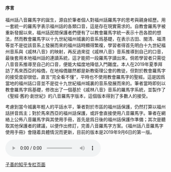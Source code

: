 #### 序言
福州話八音羅馬字的誕生，源自於筆者個人對福州話羅馬字的思考與親身經歷。用一套統一的羅馬字表示福州話的各類口音，這是存在現實需求的。自教會羅馬字被重新發掘以來，福州話民間保護者們便有了以教會羅馬字統一表示十邑各腔的想法，然而教會羅馬字以十九世紀福州城裏的音系爲基礎，在表示古田、閩清、福清等並不是從該音系上發展而來的福州話時顯得繁複，學習者得首先明白十九世紀福州音系與《戚林八音》的映射，再反過來從《戚林八音》音系推導到自己的口音，最後套用本地福州話的連讀系統，這才能把一段羅馬字讀出來。倘若學習者只需從八音音系推導至自己的口音，便能大幅度地降低入門難度。本人在2019年夏季拜訪了馬來西亞的榕僑，在地榕僑雖然都是新教衛理公會的教徒，但對於教會羅馬字的接受度卻很低，直言“完全看不懂”，平時也不使用教會羅馬字的聖經。這是因爲當地的福州話口音並不是從十九世紀福州城裏的音系發展而來的。筆者當時即刻以教會羅馬字爲基礎，修改出了一個基於《戚林八音》音系的羅馬字系統，並製作了《聖經·舊約·創世紀》的八音羅馬字版本，這個版本得到了多數人的接受。

考慮到當今城裏年輕人的平話水平，筆者對於市區的福州話保護，仍然打算以福州話拼音爲主；對於馬來西亞的福州話保護，或許會直接使用八音羅馬字。筆者在網絡上公佈八音羅馬字與其使用手冊，首先是爲日後的福州話保護作準備；其次是聽取其他保護者的建議，以便作出修訂，完善八音羅馬字方案。《福州話八音羅馬字使用手冊》會隨着具體情況而更新，目前的版本是2019年9月6日的第一版。

 <audio
        controls
        src="http://idioms.mindong.asia/assets/audio/2ae5b3ac-0408-4028-a9a0-5b642a219a56.mp3">
            你的浏览器不支持
            <code>瓜拉拉</code>这段音频。
    </audio>

[子善的知乎专栏页面](https://www.zhihu.com/people/zi-shan-78-81/columns)
